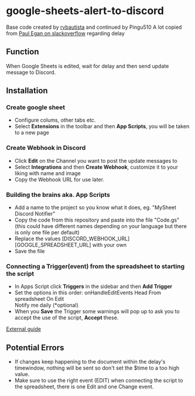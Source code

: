 # google-sheets-alert-to-discord
Base code created by [rvbautista](https://github.com/rvbautista/google-sheets-alert-to-discord/) and continued by Pingu510
A lot copied from [Paul Egan on slackoverflow](https://stackoverflow.com/a/62105239) regarding delay

## Function
When Google Sheets is edited, wait for delay and then send update message to Discord.

## Installation
### Create google sheet
 * Configure colums, other tabs etc.
 * Select **Extensions** in the toolbar and then **App Scripts**, you will be taken to a new page
### Create Webhook in Discord
 * Click **Edit** on the Channel you want to post the update messages to
 * Select **Integrations** and then **Create Webhook**, customize it to your liking with name and image
 * Copy the Webhook URL for use later.
### Building the brains aka. App Scripts
 * Add a name to the project so you know what it does, eg. "MySheet Discord Notifier" 
 * Copy the code from this repository and paste into the file "Code.gs" (this could have different names depending on your language but there is only one file per default)
 * Replace the values [DISCORD_WEBHOOK_URL] [GOOGLE_SPREADSHEET_URL] with your own
 * Save the file
### Connecting a Trigger(event) from the spreadsheet to starting the script
 * In Apps Script click **Triggers** in the sidebar and then **Add Trigger**
 * Set the options in this order:
    onHandleEditEvents
    Head
    From spreadsheet
    On Edit  
    Notify me daily (*optional)
 * When you **Save** the Trigger some warnings will pop up to ask you to accept the use of the script, **Accept** these.

[External guide](https://www.lido.app/tutorials/discord-to-google-sheets)

## Potential Errors
* If changes keep happening to the document within the delay's timewindow, nothing will be sent so don't set the $time to a too high value.
* Make sure to use the right event (EDIT) when connecting the script to the spreadsheet, there is one Edit and one Change event.